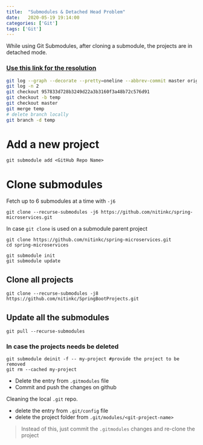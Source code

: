 ```yaml
---
title:  "Submodules & Detached Head Problem"
date:   2020-05-19 19:14:00
categories: ['Git']
tags: ['Git']
---
```


While using Git Submodules, after cloning a submodule, the projects are in
detached
mode.

### [Use this link for the resolution](https://github.com/nitinkc/git-submodule-demo/blob/master/README.md)

```sh
git log --graph --decorate --pretty=oneline --abbrev-commit master origin/master
git log -n 2
git checkout 957833d728b3249d22a3b3160f3a48b72c576d91
git checkout -b temp
git checkout master
git merge temp
# delete branch locally
git branch -d temp
```

# Add a new project

```shell
git submodule add <GitHub Repo Name>
```

# Clone submodules

Fetch up to 6 submodules at a time with `-j6`

```shell
git clone --recurse-submodules -j6 https://github.com/nitinkc/spring-microservices.git
```

In case `git clone` is used on a submodule parent project

```shell
git clone https://github.com/nitinkc/spring-microservices.git
cd spring-microservices

git submodule init
git submodule update 
```

## Clone all projects

```
git clone --recurse-submodules -j8 https://github.com/nitinkc/SpringBootProjects.git
```

## Update all the submodules

```
git pull --recurse-submodules
```

### In case the projects needs be deleted

```shell
git submodule deinit -f -- my-project #provide the project to be removed
git rm --cached my-project                                        
```

* Delete the entry from `.gitmodules` file
* Commit and push the changes on github

Cleaning the local `.git` repo.

* delete the entry from `.git/config` file
* delete the project folder from `.git/modules/<git-project-name>`

> Instead of this, just commit the `.gitmodules` changes and re-clone the
> project

